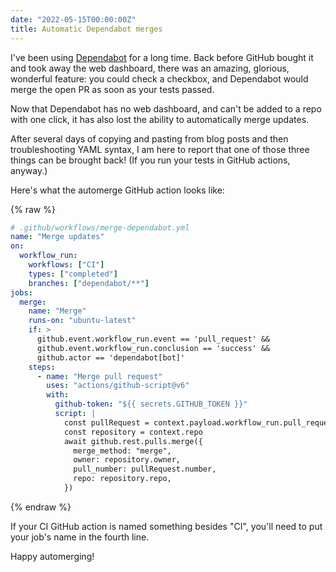```yaml
---
date: "2022-05-15T00:00:00Z"
title: Automatic Dependabot merges
---
```

I've been using [Dependabot](https://github.com/dependabot) for a long time. Back before GitHub bought it and took away the web dashboard, there was an amazing, glorious, wonderful feature: you could check a checkbox, and Dependabot would merge the open PR as soon as your tests passed.

Now that Dependabot has no web dashboard, and can't be added to a repo with one click, it has also lost the ability to automatically merge updates.

After several days of copying and pasting from blog posts and then troubleshooting YAML syntax, I am here to report that one of those three things can be brought back! (If you run your tests in GitHub actions, anyway.)

Here's what the automerge GitHub action looks like:

{% raw %}
```YAML
# .github/workflows/merge-dependabot.yml
name: "Merge updates"
on:
  workflow_run:
    workflows: ["CI"]
    types: ["completed"]
    branches: ["dependabot/**"]
jobs:
  merge:
    name: "Merge"
    runs-on: "ubuntu-latest"
    if: >
      github.event.workflow_run.event == 'pull_request' &&
      github.event.workflow_run.conclusion == 'success' &&
      github.actor == 'dependabot[bot]'
    steps:
      - name: "Merge pull request"
        uses: "actions/github-script@v6"
        with:
          github-token: "${{ secrets.GITHUB_TOKEN }}"
          script: |
            const pullRequest = context.payload.workflow_run.pull_requests[0]
            const repository = context.repo
            await github.rest.pulls.merge({
              merge_method: "merge",
              owner: repository.owner,
              pull_number: pullRequest.number,
              repo: repository.repo,
            })
```
{% endraw %}

If your CI GitHub action is named something besides "CI", you'll need to put your job's name in the fourth line.

Happy automerging!
